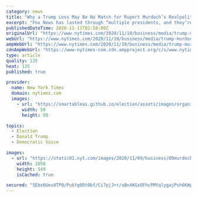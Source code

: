 ```yaml
---
category: news
title: "Why a Trump Loss May Be No Match for Rupert Murdoch’s Realpolitik"
excerpt: "Fox News has lasted through “multiple presidents, and they’re going to be around for multiple more,” said one right-wing media executive."
publishedDateTime: 2020-11-11T02:58:00Z
originalUrl: "https://www.nytimes.com/2020/11/10/business/media/trump-murdoch-fox-news.html"
webUrl: "https://www.nytimes.com/2020/11/10/business/media/trump-murdoch-fox-news.html"
ampWebUrl: "https://www.nytimes.com/2020/11/10/business/media/trump-murdoch-fox-news.amp.html"
cdnAmpWebUrl: "https://www-nytimes-com.cdn.ampproject.org/c/s/www.nytimes.com/2020/11/10/business/media/trump-murdoch-fox-news.amp.html"
type: article
quality: 135
heat: 135
published: true

provider:
  name: New York Times
  domain: nytimes.com
  images:
    - url: "https://smartableai.github.io/election/assets/images/organizations/nytimes.com-50x50.jpg"
      width: 50
      height: 50

topics:
  - Election
  - Donald Trump
  - Democratic Voice

images:
  - url: "https://static01.nyt.com/images/2020/11/09/business/09murdoch-trump/09murdoch-trump-facebookJumbo.jpg"
    width: 1050
    height: 549
    isCached: true

secured: "SEbz6UexUTPQ/PukYg0DtObf/Ci7pjJ+r/vBn4KGzOFhcPMYqlygajPsh6KWpcI29kg1pWnKh0+7hX5XWFXNfiDokOOCqAYs0BHrZlbkdDC7PYCmDBL+kUo+FkVD4DCukzeOo2kWtFwo3uppFUzDL3AN3sRP0Dg2wbNutsbeVppAl9Y1BdxAlZ+GSfAuuOLMSJnWKlL5vML/VLUMj/d40qRCzTWM3U/MEOSUjjI9qw5TJqSrJbapvhdxL9AsDEIJgVi9TWuJiuO+vez9J44wkuVhTkDbDIWeLx9zdo4flCCghsWZ7vRxqYbbESUi0HPlsotdqQSkyAEr3cSuyb1Btv7unJ2gjfdfEqdrqv7j6WQ=;zA4gQDtb1ZRBNTIpRmIrwg=="
---
```


